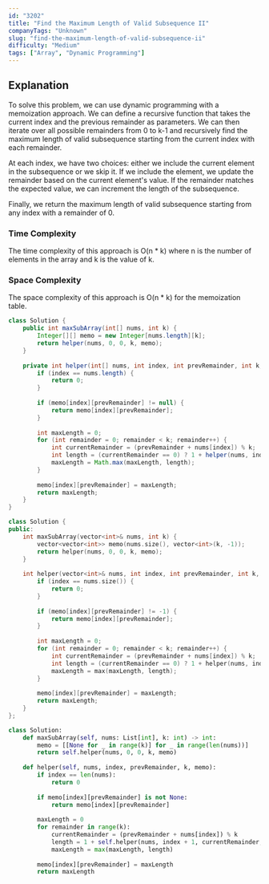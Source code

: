 ```yaml
---
id: "3202"
title: "Find the Maximum Length of Valid Subsequence II"
companyTags: "Unknown"
slug: "find-the-maximum-length-of-valid-subsequence-ii"
difficulty: "Medium"
tags: ["Array", "Dynamic Programming"]
---
```


## Explanation

To solve this problem, we can use dynamic programming with a memoization approach. We can define a recursive function that takes the current index and the previous remainder as parameters. We can then iterate over all possible remainders from 0 to k-1 and recursively find the maximum length of valid subsequence starting from the current index with each remainder.

At each index, we have two choices: either we include the current element in the subsequence or we skip it. If we include the element, we update the remainder based on the current element's value. If the remainder matches the expected value, we can increment the length of the subsequence.

Finally, we return the maximum length of valid subsequence starting from any index with a remainder of 0.

### Time Complexity
The time complexity of this approach is O(n * k) where n is the number of elements in the array and k is the value of k.

### Space Complexity
The space complexity of this approach is O(n * k) for the memoization table.
```java
class Solution {
    public int maxSubArray(int[] nums, int k) {
        Integer[][] memo = new Integer[nums.length][k];
        return helper(nums, 0, 0, k, memo);
    }
    
    private int helper(int[] nums, int index, int prevRemainder, int k, Integer[][] memo) {
        if (index == nums.length) {
            return 0;
        }
        
        if (memo[index][prevRemainder] != null) {
            return memo[index][prevRemainder];
        }
        
        int maxLength = 0;
        for (int remainder = 0; remainder < k; remainder++) {
            int currentRemainder = (prevRemainder + nums[index]) % k;
            int length = (currentRemainder == 0) ? 1 + helper(nums, index + 1, currentRemainder, k, memo) : helper(nums, index + 1, currentRemainder, k, memo);
            maxLength = Math.max(maxLength, length);
        }
        
        memo[index][prevRemainder] = maxLength;
        return maxLength;
    }
}
```

```cpp
class Solution {
public:
    int maxSubArray(vector<int>& nums, int k) {
        vector<vector<int>> memo(nums.size(), vector<int>(k, -1));
        return helper(nums, 0, 0, k, memo);
    }
    
    int helper(vector<int>& nums, int index, int prevRemainder, int k, vector<vector<int>>& memo) {
        if (index == nums.size()) {
            return 0;
        }
        
        if (memo[index][prevRemainder] != -1) {
            return memo[index][prevRemainder];
        }
        
        int maxLength = 0;
        for (int remainder = 0; remainder < k; remainder++) {
            int currentRemainder = (prevRemainder + nums[index]) % k;
            int length = (currentRemainder == 0) ? 1 + helper(nums, index + 1, currentRemainder, k, memo) : helper(nums, index + 1, currentRemainder, k, memo);
            maxLength = max(maxLength, length);
        }
        
        memo[index][prevRemainder] = maxLength;
        return maxLength;
    }
};
```

```python
class Solution:
    def maxSubArray(self, nums: List[int], k: int) -> int:
        memo = [[None for _ in range(k)] for _ in range(len(nums))]
        return self.helper(nums, 0, 0, k, memo)
    
    def helper(self, nums, index, prevRemainder, k, memo):
        if index == len(nums):
            return 0
        
        if memo[index][prevRemainder] is not None:
            return memo[index][prevRemainder]
        
        maxLength = 0
        for remainder in range(k):
            currentRemainder = (prevRemainder + nums[index]) % k
            length = 1 + self.helper(nums, index + 1, currentRemainder, k, memo) if currentRemainder == 0 else self.helper(nums, index + 1, currentRemainder, k, memo)
            maxLength = max(maxLength, length)
        
        memo[index][prevRemainder] = maxLength
        return maxLength
```